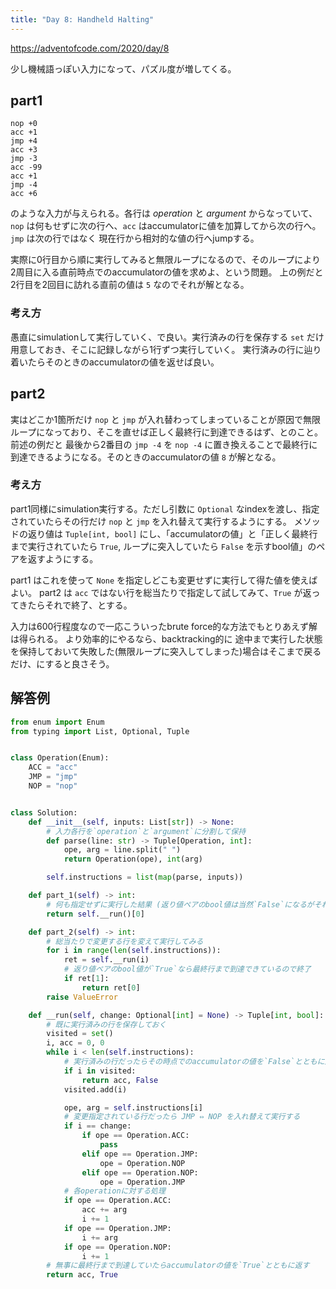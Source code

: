 ```yaml
---
title: "Day 8: Handheld Halting"
---
```


https://adventofcode.com/2020/day/8

少し機械語っぽい入力になって、パズル度が増してくる。


## part1

```
nop +0
acc +1
jmp +4
acc +3
jmp -3
acc -99
acc +1
jmp -4
acc +6
```

のような入力が与えられる。各行は *operation* と *argument* からなっていて、`nop` は何もせずに次の行へ、`acc` はaccumulatorに値を加算してから次の行へ。`jmp` は次の行ではなく 現在行から相対的な値の行へjumpする。

実際に0行目から順に実行してみると無限ループになるので、そのループにより2周目に入る直前時点でのaccumulatorの値を求めよ、という問題。
上の例だと2行目を2回目に訪れる直前の値は `5` なのでそれが解となる。


### 考え方

愚直にsimulationして実行していく、で良い。実行済みの行を保存する `set` だけ用意しておき、そこに記録しながら1行ずつ実行していく。
実行済みの行に辿り着いたらそのときのaccumulatorの値を返せば良い。


## part2

実はどこか1箇所だけ `nop` と `jmp` が入れ替わってしまっていることが原因で無限ループになっており、そこを直せば正しく最終行に到達できるはず、とのこと。
前述の例だと 最後から2番目の `jmp -4` を `nop -4` に置き換えることで最終行に到達できるようになる。そのときのaccumulatorの値 `8` が解となる。


### 考え方

part1同様にsimulation実行する。ただし引数に `Optional` なindexを渡し、指定されていたらその行だけ `nop` と `jmp` を入れ替えて実行するようにする。
メソッドの返り値は `Tuple[int, bool]` にし、「accumulatorの値」と「正しく最終行まで実行されていたら `True`, ループに突入していたら `False` を示すbool値」のペアを返すようにする。

part1 はこれを使って `None` を指定しどこも変更せずに実行して得た値を使えばよい。
part2 は `acc` ではない行を総当たりで指定して試してみて、`True` が返ってきたらそれで終了、とする。

入力は600行程度なので一応こういったbrute force的な方法でもとりあえず解は得られる。
より効率的にやるなら、backtracking的に 途中まで実行した状態を保持しておいて失敗した(無限ループに突入してしまった)場合はそこまで戻るだけ、にすると良さそう。


## 解答例

```python
from enum import Enum
from typing import List, Optional, Tuple


class Operation(Enum):
    ACC = "acc"
    JMP = "jmp"
    NOP = "nop"


class Solution:
    def __init__(self, inputs: List[str]) -> None:
        # 入力各行を`operation`と`argument`に分割して保持
        def parse(line: str) -> Tuple[Operation, int]:
            ope, arg = line.split(" ")
            return Operation(ope), int(arg)

        self.instructions = list(map(parse, inputs))

    def part_1(self) -> int:
        # 何も指定せずに実行した結果 (返り値ペアのbool値は当然`False`になるがそれで問題ない)
        return self.__run()[0]

    def part_2(self) -> int:
        # 総当たりで変更する行を変えて実行してみる
        for i in range(len(self.instructions)):
            ret = self.__run(i)
            # 返り値ペアのbool値が`True`なら最終行まで到達できているので終了
            if ret[1]:
                return ret[0]
        raise ValueError

    def __run(self, change: Optional[int] = None) -> Tuple[int, bool]:
        # 既に実行済みの行を保存しておく
        visited = set()
        i, acc = 0, 0
        while i < len(self.instructions):
            # 実行済みの行だったらその時点でのaccumulatorの値を`False`とともに返す
            if i in visited:
                return acc, False
            visited.add(i)

            ope, arg = self.instructions[i]
            # 変更指定されている行だったら JMP ⇔ NOP を入れ替えて実行する
            if i == change:
                if ope == Operation.ACC:
                    pass
                elif ope == Operation.JMP:
                    ope = Operation.NOP
                elif ope == Operation.NOP:
                    ope = Operation.JMP
            # 各operationに対する処理
            if ope == Operation.ACC:
                acc += arg
                i += 1
            if ope == Operation.JMP:
                i += arg
            if ope == Operation.NOP:
                i += 1
        # 無事に最終行まで到達していたらaccumulatorの値を`True`とともに返す
        return acc, True
```
